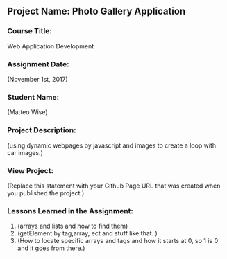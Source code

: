 ## Project Name:  Photo Gallery Application

### Course Title:
Web Application Development

### Assignment Date:  
(November 1st, 2017)

### Student Name:  
(Matteo Wise)

### Project Description:
(using dynamic webpages by javascript and images to create a loop with car images.)

### View Project:
(Replace this statement with your Github Page URL that was created when you 
 published the project.)

### Lessons Learned in the Assignment:
1. (arrays and lists and how to find them)
2. (getElement by tag,array, ect and stuff like that. )
3. (How to locate specific arrays and tags and how it starts at 0, so 1 is 0 and it goes from there.)
